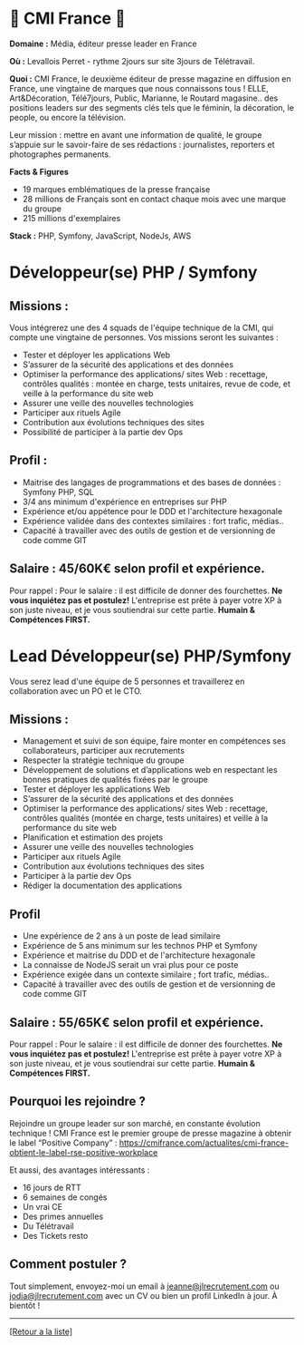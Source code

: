 # 📰 CMI France 📰

**Domaine :** Média, éditeur presse leader en France 

**Où :** Levallois Perret - rythme 2jours sur site 3jours de Télétravail. 

**Quoi :** CMI France, le deuxième éditeur de presse magazine en diffusion en France, une vingtaine de marques que nous connaissons tous ! ELLE, Art&Décoration, Télé7jours, Public, Marianne, le Routard magasine.. des positions leaders sur des segments clés tels que le féminin, la décoration, le people, ou encore la télévision.

Leur mission : mettre en avant une information de qualité, le groupe s’appuie sur le savoir-faire de ses rédactions : journalistes, reporters et photographes permanents. 


**Facts & Figures**

- 19 marques emblématiques de la presse française 
- 28 millions de Français sont en contact chaque mois avec une marque du groupe
- 215 millions d'exemplaires

**Stack :** 
 PHP, Symfony, JavaScript, NodeJs, AWS

# Développeur(se) PHP / Symfony 

## Missions :

Vous intégrerez une des 4 squads de l'équipe technique de la CMI, qui compte une vingtaine de personnes. Vos missions seront les suivantes : 

* Tester et déployer les applications Web
* S’assurer de la sécurité des applications et des données
* Optimiser la performance des applications/ sites Web : recettage, contrôles qualités : montée en charge, tests unitaires, revue de code, et veille à la performance du site web
* Assurer une veille des nouvelles technologies
* Participer aux rituels Agile
* Contribution aux évolutions techniques des sites
* Possibilité de participer à la partie dev Ops


## Profil :

* Maitrise des langages de programmations et des bases de données : Symfony PHP, SQL 
* 3/4 ans minimum d'expérience en entreprises sur PHP
* Expérience et/ou appétence pour le DDD et l'architecture hexagonale
* Expérience validée dans des contextes similaires : fort trafic, médias.. 
* Capacité à travailler avec des outils de gestion et de versionning de code comme GIT 


## Salaire : 45/60K€ selon profil et expérience. 

Pour rappel :  Pour le salaire : il est difficile de donner des fourchettes. **Ne vous inquiétez pas et postulez!** L'entreprise est prête à payer votre XP à son juste niveau, et je vous soutiendrai sur cette partie. **Humain & Compétences FIRST.**



# Lead Développeur(se) PHP/Symfony 

Vous serez lead d'une équipe de 5 personnes et travaillerez en collaboration avec un PO et le CTO. 

## Missions : 

* Management et suivi de son équipe, faire monter en compétences ses collaborateurs, participer aux recrutements
* Respecter la stratégie technique du groupe
* Développement de solutions et d’applications web en respectant les bonnes pratiques de qualités fixées par le groupe
* Tester et déployer les applications Web
* S’assurer de la sécurité des applications et des données
* Optimiser la performance des applications/ sites Web : recettage, contrôles qualités (montée en charge, tests unitaires) et veille à la performance du site web
* Planification et estimation des projets
* Assurer une veille des nouvelles technologies
* Participer aux rituels Agile
* Contribution aux évolutions techniques des sites
* Participer à la partie dev Ops
* Rédiger la documentation des applications

## Profil 

* Une expérience de 2 ans à un poste de lead similaire 
* Expérience de 5 ans minimum sur les technos PHP et Symfony 
* Expérience et maitrise du DDD et de l'architecture hexagonale 
* La connaisse de NodeJS serait un vrai plus pour ce poste 
* Expérience exigée dans un contexte similaire ; fort trafic, médias.. 
* Capacité à travailler avec des outils de gestion et de versionning de code comme GIT

## Salaire : 55/65K€ selon profil et expérience. 

Pour rappel :  Pour le salaire : il est difficile de donner des fourchettes. **Ne vous inquiétez pas et postulez!** L'entreprise est prête à payer votre XP à son juste niveau, et je vous soutiendrai sur cette partie. **Humain & Compétences FIRST.**

## Pourquoi les rejoindre ?

Rejoindre un groupe leader sur son marché, en constante évolution technique ! 
CMI France est le premier groupe de presse magazine à obtenir le label “Positive Company” : https://cmifrance.com/actualites/cmi-france-obtient-le-label-rse-positive-workplace

Et aussi, des avantages intéressants : 
- 16 jours de RTT
- 6 semaines de congés 
- Un vrai CE 
- Des primes annuelles 
- Du Télétravail 
- Des Tickets resto 


## Comment postuler ?

Tout simplement, envoyez-moi un email à jeanne@jlrecrutement.com ou jodia@jlrecrutement.com avec un CV ou bien un profil LinkedIn à jour. À bientôt ! 

----
<a href="https://github.com/jlondiche/job-board-php/blob/master/README.md">[Retour a la liste]</a>
